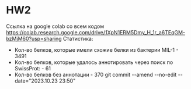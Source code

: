# HW2
Ссылка на google colab со всем кодом https://colab.research.google.com/drive/1XpN1ERM5Dmy_H_1r_a6TEqGM-bzMjM60?usp=sharing
Статистика:
* Кол-во белков, которые имели схожие белки из бактерии MIL-1 - 3491
* Кол-во белков, которые удалось аннотировать через поиск по SwissProt: - 61
* Кол-во белков без аннотации - 370
git commit --amend --no-edit --date="2023.10.23 23:50"
